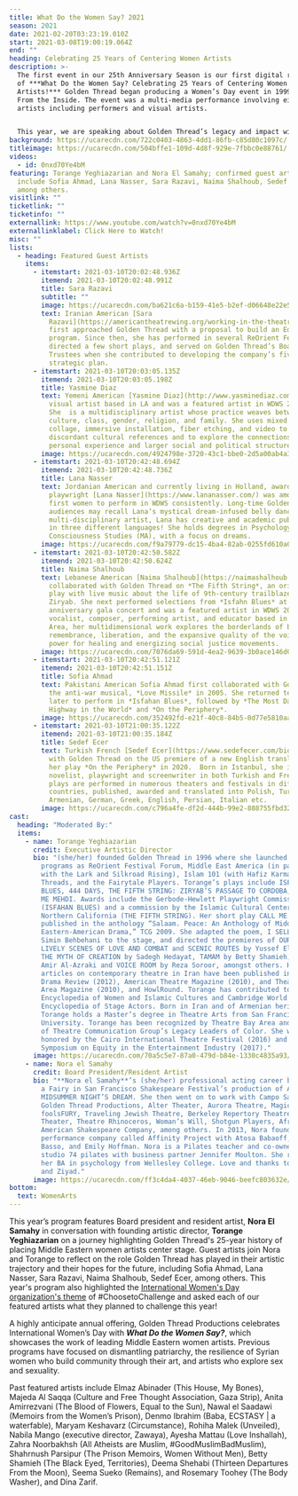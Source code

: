 ```yaml
---
title: What Do the Women Say? 2021
season: 2021
date: 2021-02-20T03:23:19.010Z
start: 2021-03-08T19:00:19.064Z
end: ""
heading: Celebrating 25 Years of Centering Women Artists
description: >-
  The first event in our 25th Anniversary Season is our first digital rendition
  of ***What Do the Women Say? Celebrating 25 Years of Centering Women
  Artists!*** Golden Thread began producing a Women’s Day event in 1999 titled,
  From the Inside. The event was a multi-media performance involving eight women
  artists including performers and visual artists.


  This year, we are speaking about Golden Thread’s legacy and impact with artists whose experience with Golden Thread ranges from one year to more than twenty years. What has Golden Thread’s impact been on these artists’ career? What is their hope for Golden Thread’s next 25 years?
background: https://ucarecdn.com/722c0403-4863-4dd1-86fb-c85d80c1097c/
titleimage: https://ucarecdn.com/504bffe1-109d-4d8f-929e-7fbbc0e88761/
videos:
  - id: 0nxd70Ye4bM
featuring: Torange Yeghiazarian and Nora El Samahy; confirmed guest artists
  include Sofia Ahmad, Lana Nasser, Sara Razavi, Naima Shalhoub, Sedef Ecer,
  among others.
visitlink: ""
ticketlink: ""
ticketinfo: ""
externallink: https://www.youtube.com/watch?v=0nxd70Ye4bM
externallinklabel: Click Here to Watch!
misc: ""
lists:
  - heading: Featured Guest Artists
    items:
      - itemstart: 2021-03-10T20:02:48.936Z
        itemend: 2021-03-10T20:02:48.991Z
        title: Sara Razavi
        subtitle: ""
        image: https://ucarecdn.com/ba621c6a-b159-41e5-b2ef-d06648e22e54/-/crop/1306x1188/0,234/-/preview/
        text: Iranian American [Sara
          Razavi](https://americantheatrewing.org/working-in-the-theatre/in-the-field-sara-razavi/)
          first approached Golden Thread with a proposal to build an Education
          program. Since then, she has performed in several ReOrient Festivals,
          directed a few short plays, and served on Golden Thread’s Board of
          Trustees when she contributed to developing the company’s five-year
          strategic plan.
      - itemstart: 2021-03-10T20:03:05.135Z
        itemend: 2021-03-10T20:03:05.198Z
        title: Yasmine Diaz
        text: Yemeni American [Yasmine Diaz](http://www.yasminediaz.com/about) is a
          visual artist based in LA and was a featured artist in WDWS 2018.
          She  is a multidisciplinary artist whose practice weaves between
          culture, class, gender, religion, and family. She uses mixed media
          collage, immersive installation, fiber etching, and video to juxtapose
          discordant cultural references and to explore the connections between
          personal experience and larger social and political structures.
        image: https://ucarecdn.com/4924798e-3720-43c1-bbe0-2d5a00ab4a3b/-/crop/995x958/0,425/-/preview/
      - itemstart: 2021-03-10T20:42:48.694Z
        itemend: 2021-03-10T20:42:48.736Z
        title: Lana Nasser
        text: Jordanian American and currently living in Holland, award-winning
          playwright [Lana Nasser](https://www.lananasser.com/) was among the
          first women to perform in WDWS consistently. Long-time Golden Thread
          audiences may recall Lana’s mystical dream-infused belly dancing!  A
          multi-disciplinary artist, Lana has creative and academic publications
          in three different languages! She holds degrees in Psychology (BA) and
          Consciousness Studies (MA), with a focus on dreams.
        image: https://ucarecdn.com/f9a79779-dc15-4ba4-82ab-0255fd610a01/-/crop/953x898/0,173/-/preview/
      - itemstart: 2021-03-10T20:42:50.582Z
        itemend: 2021-03-10T20:42:50.624Z
        title: Naima Shalhoub
        text: Lebanese American [Naima Shalhoub](https://naimashalhoub.com/bio) first
          collaborated with Golden Thread on *The Fifth String*, an original
          play with live music about the life of 9th-century trailblazer,
          Ziryab. She next performed selections from *Isfahn Blues* at our 20th
          anniversary gala concert and was a featured artist in WDWS 2018. A
          vocalist, composer, performing artist, and educator based in the Bay
          Area, her multidimensional work explores the borderlands of belonging,
          remembrance, liberation, and the expansive quality of the voice - its
          power for healing and energizing social justice movements.
        image: https://ucarecdn.com/7076da69-591d-4ea2-9639-3b0ace146d0c/-/crop/1107x1059/281,117/-/preview/
      - itemstart: 2021-03-10T20:42:51.121Z
        itemend: 2021-03-10T20:42:51.151Z
        title: Sofia Ahmad
        text: Pakistani American Sofia Ahmad first collaborated with Golden Thread on
          the anti-war musical, *Love Missile* in 2005. She returned ten years
          later to perform in *Isfahan Blues*, followed by *The Most Dangerous
          Highway in the World* and *On the Periphery*.
        image: https://ucarecdn.com/352492fd-e21f-40c8-84b5-0d77e5810aab/-/crop/937x936/607,369/-/preview/
      - itemstart: 2021-03-10T21:00:35.122Z
        itemend: 2021-03-10T21:00:35.184Z
        title: Sedef Ecer
        text: Turkish French [Sedef Ecer](https://www.sedefecer.com/bio-express) worked
          with Golden Thread on the US premiere of a new English translation of
          her play *On the Periphery* in 2020.  Born in Istanbul, she is a
          novelist, playwright and screenwriter in both Turkish and French. Her
          plays are performed in numerous theaters and festivals in different
          countries, published, awarded and translated into Polish, Turkish,
          Armenian, German, Greek, English, Persian, Italian etc.
        image: https://ucarecdn.com/c796a4fe-df2d-444b-99e2-888755fbd322/-/crop/349x326/83,45/-/preview/
cast:
  heading: "Moderated By:"
  items:
    - name: Torange Yeghiazarian
      credit: Executive Artistic Director
      bio: "(she/her) founded Golden Thread in 1996 where she launched such visionary
        programs as ReOrient Festival Forum, Middle East America (in partnership
        with the Lark and Silkroad Rising), Islam 101 (with Hafiz Karmali), New
        Threads, and the Fairytale Players. Torange’s plays include ISFAHAN
        BLUES, 444 DAYS, THE FIFTH STRING: ZIRYAB’S PASSAGE TO CORDOBA, and CALL
        ME MEHDI. Awards include the Gerbode-Hewlett Playwright Commission Award
        (ISFAHAN BLUES) and a commission by the Islamic Cultural Center of
        Northern California (THE FIFTH STRING). Her short play CALL ME MEHDI is
        published in the anthology “Salaam. Peace: An Anthology of Middle
        Eastern-American Drama,” TCG 2009. She adapted the poem, I SELL SOULS by
        Simin Behbehani to the stage, and directed the premieres of OUR ENEMIES:
        LIVELY SCENES OF LOVE AND COMBAT and SCENIC ROUTES by Yussef El Guindi,
        THE MYTH OF CREATION by Sadegh Hedayat, TAMAM by Betty Shamieh, STUCK by
        Amir Al-Azraki and VOICE ROOM by Reza Soroor, amongst others. Her
        articles on contemporary theatre in Iran have been published in The
        Drama Review (2012), American Theatre Magazine (2010), and Theatre Bay
        Area Magazine (2010), and HowlRound. Torange has contributed to the
        Encyclopedia of Women and Islamic Cultures and Cambridge World
        Encyclopedia of Stage Actors. Born in Iran and of Armenian heritage,
        Torange holds a Master’s degree in Theatre Arts from San Francisco State
        University. Torange has been recognized by Theatre Bay Area and is one
        of Theatre Communication Group’s Legacy Leaders of Color. She was
        honored by the Cairo International Theatre Festival (2016) and the
        Symposium on Equity in the Entertainment Industry (2017)."
      image: https://ucarecdn.com/70a5c5e7-87a0-479d-b84e-1330c4835a93/-/crop/617x560/136,95/-/preview/
    - name: Nora el Samahy
      credit: Board President/Resident Artist
      bio: "**Nora el Samahy**’s (she/her) professional acting career began in 1998 as
        a Fairy in San Francisco Shakespeare Festival’s production of A
        MIDSUMMER NIGHT’S DREAM. She then went on to work with Campo Santo,
        Golden Thread Productions, Alter Theater, Aurora Theatre, Magic Theatre,
        foolsFURY, Traveling Jewish Theatre, Berkeley Repertory Theatre, Exit
        Theater, Theatre Rhinoceros, Woman’s Will, Shotgun Players, African
        American Shakespeare Company, among others. In 2013, Nora founded a
        performance company called Affinity Project with Atosa Babaoff, Beatrice
        Basso, and Emily Hoffman. Nora is a Pilates teacher and co-owner of
        studio 74 pilates with business partner Jennifer Moulton. She received
        her BA in psychology from Wellesley College. Love and thanks to Patrick
        and Ziyad."
      image: https://ucarecdn.com/ff3c4da4-4037-46eb-9046-beefc803632e/-/crop/961x925/580,187/-/preview/
bottom:
  text: WomenArts
---
```

This year’s program features Board president and resident artist, **Nora El Samahy** in conversation with founding artistic director, **Torange Yeghiazarian** on a journey highlighting Golden Thread's 25-year history of placing Middle Eastern women artists center stage. Guest artists join Nora and Torange to reflect on the role Golden Thread has played in their artistic trajectory and their hopes for the future, including Sofia Ahmad, Lana Nasser, Sara Razavi, Naima Shalhoub, Sedef Ecer, among others. This year's program also highlighted the [International Women's Day organization's theme](https://www.internationalwomensday.com/) of #ChoosetoChallenge and asked each of our featured artists what they planned to challenge this year!

A highly anticipate annual offering, Golden Thread Productions celebrates International Women’s Day with ***What Do the Women Say?***, which showcases the work of leading Middle Eastern women artists. Previous programs have focused on dismantling patriarchy, the resilience of Syrian women who build community through their art, and artists who explore sex and sexuality. 

Past featured artists include Elmaz Abinader (This House, My Bones), Majeda Al Saqqa (Culture and Free Thought Association, Gaza Strip), Anita Amirrezvani (The Blood of Flowers, Equal to the Sun), Nawal el Saadawi (Memoirs from the Women’s Prison), Denmo Ibrahim (Baba, ECSTASY | a waterfable), Maryam Keshavarz (Circumstance), Rohiha Malek (Unveiled), Nabila Mango (executive director, Zawaya), Ayesha Mattau (Love Inshallah), Zahra Noorbakhsh (All Atheists are Muslim, #GoodMuslimBadMuslim), Shahrnush Parsipur (The Prison Memoirs, Women Without Men), Betty Shamieh (The Black Eyed, Territories), Deema Shehabi (Thirteen Departures From the Moon), Seema Sueko (Remains), and Rosemary Toohey (The Body Washer), and Dina Zarif.